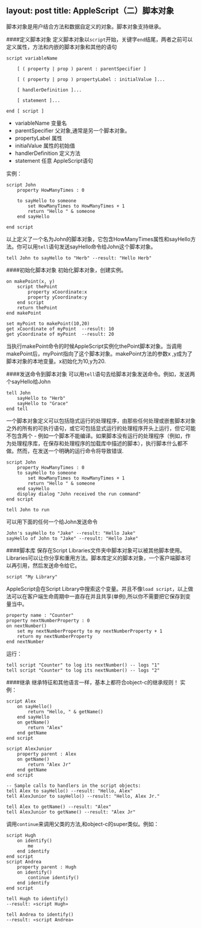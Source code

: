 layout: post
title: AppleScript（二）脚本对象
---

脚本对象是用户结合方法和数据自定义的对象。脚本对象支持继承。

####定义脚本对象
定义脚本对象以`script`开始，关键字`end`结尾，两者之前可以定义属性，方法和内嵌的脚本对象和其他的语句

```applescript
script variableName

    [ ( property | prop ) parent : parentSpecifier ]

    [ ( property | prop ) propertyLabel : initialValue ]...

    [ handlerDefinition ]...

    [ statement ]...

end [ script ]
```

* variableName 变量名
* parentSpecifier 父对象,通常是另一个脚本对象。
* propertyLabel 属性
* initialValue  属性的初始值
* handlerDefinition 定义方法
* statement 任意 AppleScript语句

实例：

```applescript
script John
    property HowManyTimes : 0
 
    to sayHello to someone
        set HowManyTimes to HowManyTimes + 1
        return "Hello " & someone
    end sayHello
 
end script
```

以上定义了一个名为John的脚本对象，它包含HowManyTimes属性和sayHello方法。你可以用`tell`语句发送sayHello命令给John这个脚本对象。

```applescript
tell John to sayHello to "Herb" --result: "Hello Herb"
```

####初始化脚本对象
初始化脚本对象，创建实例。

```applescript
on makePoint(x, y)
    script thePoint
        property xCoordinate:x
        property yCoordinate:y
    end script
    return thePoint
end makePoint
 
set myPoint to makePoint(10,20)
get xCoordinate of myPoint  --result: 10
get yCoordinate of myPoint  --result: 20
```

当执行makePoint命令的时候AppleScript实例化thePoint脚本对象。当调用makePoint后，myPoint指向了这个脚本对象。makePoint方法的参数x ,y成为了脚本对象的本地变量。x初始化为10,y为20.

####发送命令到脚本对象
可以用`tell`语句去给脚本对象发送命令。例如，发送两个sayHello给John

```applescript
tell John
    sayHello to "Herb"
    sayHello to "Grace"
end tell
```
一个脚本对象定义可以包括隐式运行的处理程序，由那些任何处理或嵌套脚本对象之外的所有的可执行语句，或它可包括显式运行的处理程序开头上运行，但它可能不包含两个 - 例如一个脚本不能编译。如果脚本没有运行的处理程序（例如，作为处理程序库，在保存和处理程序的加载库中描述的脚本），执行脚本什么都不做。然而，在发送一个明确的运行命令将导致错误.

```applescript
script John
    property HowManyTimes : 0
    to sayHello to someone
        set HowManyTimes to HowManyTimes + 1
        return "Hello " & someone
    end sayHello
    display dialog "John received the run command"
end script
 
tell John to run
```

可以用下面的任何一个给John发送命令

```applescript
John's sayHello to "Jake" --result: "Hello Jake"
sayHello of John to "Jake" --result: "Hello Jake"
```

####脚本库
保存在Script Libraries文件夹中脚本对象可以被其他脚本使用。Libraries可以让你分享和重用方法。脚本库定义的脚本对象，一个客户端脚本可以再引用，然后发送命令给它。

```applescript
script "My Library"
```
AppleScript会在Script Library中搜索这个变量。并且不像`load script`，以上做法可以在客户端生命周期中一直存在并且共享(单例),所以你不需要把它保存到变量当中。

```applescript
property name : "Counter"
property nextNumberProperty : 0
on nextNumber()
    set my nextNumberProperty to my nextNumberProperty + 1
    return my nextNumberProperty
end nextNumber
```

运行：

```applescript
tell script "Counter" to log its nextNumber() -- logs "1"
tell script "Counter" to log its nextNumber() -- logs "2"
```

####继承
继承特征和其他语言一样，基本上都符合object-c的继承规则！
实例：

```applescript
script Alex
    on sayHello()
        return "Hello, " & getName()
    end sayHello
    on getName()
        return "Alex"
    end getName
end script
 
script AlexJunior
    property parent : Alex
    on getName()
        return "Alex Jr"
    end getName
end script
 
-- Sample calls to handlers in the script objects:
tell Alex to sayHello() --result: "Hello, Alex"
tell AlexJunior to sayHello() --result: "Hello, Alex Jr."
 
tell Alex to getName() --result: "Alex"
tell AlexJunior to getName() --result: "Alex Jr"
```

调用`continue`来调用父类的方法,和object-c的super类似。例如：

```applescript
script Hugh
    on identify()
        me
    end identify
end script
script Andrea
    property parent : Hugh
    on identify()
        continue identify()
    end identify
end script
 
tell Hugh to identify()
--result: «script Hugh»
 
tell Andrea to identify()
--result: «script Andrea»
```
